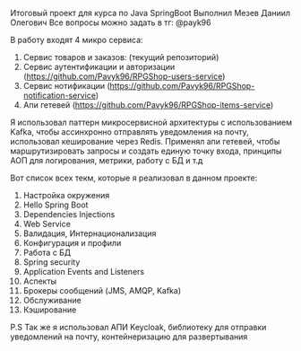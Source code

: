 Итоговый проект для курса по Java SpringBoot
Выполнил Мезев Даниил Олегович
Все вопросы можно задать в тг: @payk96

В работу входят 4 микро сервиса:
1) Сервис товаров и заказов: (текущий репозиторий)
2) Сервис аутентификации и авторизации (https://github.com/Pavyk96/RPGShop-users-service)
3) Сервис нотификации (https://github.com/Pavyk96/RPGShop-notification-service)
4) Апи гетевей (https://github.com/Pavyk96/RPGShop-items-service)

Я использовал паттерн микросервисной архитектуры с использованием Kafka, чтобы ассинхронно отправлять уведомления на почту, использовал кеширование через Redis.
Применял апи гетевей, чтобы маршрутизировать запросы и создать единую точку входа, принципы АОП для логирования, метрики, работу с БД и т.д

Вот список всех текм, которые я реализовал в данном проекте:
1. Настройка окружения
2. Hello Spring Boot
3. Dependencies Injections
4. Web Service
5. Валидация, Интернационализация
6. Конфигурация и профили
7. Работа с БД
8. Spring security
9. Application Events and Listeners
10. Аспекты
11. Брокеры сообщений (JMS, AMQP, Kafka)
12. Обслуживание
13. Кэширование

P.S Так же я использовал АПИ Keycloak, библиотеку для отправки уведомлений на почту, контейнеризацию для развертывания


